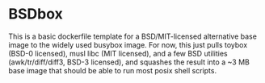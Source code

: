 # BSDbox

This is a basic dockerfile template for a BSD/MIT-licensed alternative base image to the widely used busybox image.
For now, this just pulls toybox (BSD-0 licensed), musl libc (MIT licensed), and a few BSD utilities (awk/tr/diff/diff3, BSD-3 licensed),
and squashes the result into a ~3 MB base image that should be able to run most posix shell scripts.
